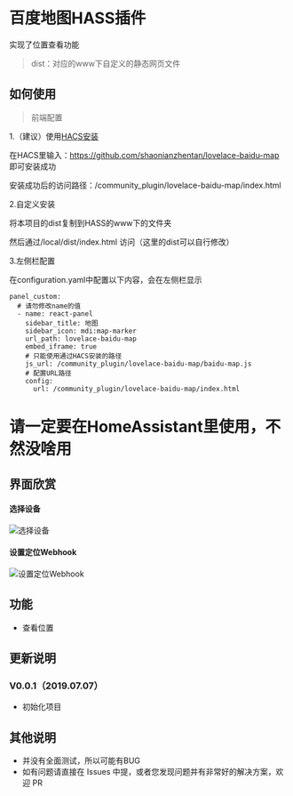 # 百度地图HASS插件

实现了位置查看功能

> dist：对应的www下自定义的静态网页文件

## 如何使用

> 前端配置

1.（建议）使用[HACS安装](https://github.com/custom-components/hacs)

在HACS里输入：https://github.com/shaonianzhentan/lovelace-baidu-map 即可安装成功

安装成功后的访问路径：/community_plugin/lovelace-baidu-map/index.html

2.自定义安装

将本项目的dist复制到HASS的www下的文件夹

然后通过/local/dist/index.html 访问（这里的dist可以自行修改）

3.左侧栏配置

在configuration.yaml中配置以下内容，会在左侧栏显示
```
panel_custom:
  # 请勿修改name的值
  - name: react-panel
    sidebar_title: 地图
    sidebar_icon: mdi:map-marker
    url_path: lovelace-baidu-map
    embed_iframe: true
    # 只能使用通过HACS安装的路径
    js_url: /community_plugin/lovelace-baidu-map/baidu-map.js
    # 配置URL路径
    config:
      url: /community_plugin/lovelace-baidu-map/index.html

```

# 请一定要在HomeAssistant里使用，不然没啥用

## 界面欣赏

#### 选择设备
![选择设备](https://raw.githubusercontent.com/shaonianzhentan/lovelace-baidu-map/master/screenshots/1.png)

#### 设置定位Webhook
![设置定位Webhook](https://raw.githubusercontent.com/shaonianzhentan/lovelace-baidu-map/master/screenshots/2.png)


## 功能

- 查看位置

## 更新说明
### V0.0.1（2019.07.07）
- 初始化项目

## 其他说明

- 并没有全面测试，所以可能有BUG
- 如有问题请直接在 Issues 中提，或者您发现问题并有非常好的解决方案，欢迎 PR
